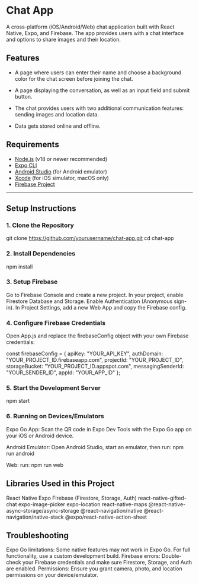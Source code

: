 # Chat App

A cross-platform (iOS/Android/Web) chat application built with React Native, Expo, and Firebase. The app provides users with a chat interface and options to share images and their
location.



## Features

- A page where users can enter their name and choose a background color for the chat screen before joining the chat.

- A page displaying the conversation, as well as an input field and submit button.

- The chat provides users with two additional communication features: sending images and location data.

- Data gets stored online and offline.



## Requirements

- [Node.js](https://nodejs.org/) (v18 or newer recommended)
- [Expo CLI](https://docs.expo.dev/get-started/installation/)
- [Android Studio](https://developer.android.com/studio) (for Android emulator)
- [Xcode](https://developer.apple.com/xcode/) (for iOS simulator, macOS only)
- [Firebase Project](https://firebase.google.com/)

---

## Setup Instructions

### 1. Clone the Repository

git clone https://github.com/yourusername/chat-app.git
cd chat-app

### 2. Install Dependencies

npm install

### 3. Setup Firebase

Go to Firebase Console and create a new project.
In your project, enable Firestore Database and Storage.
Enable Authentication (Anonymous sign-in).
In Project Settings, add a new Web App and copy the Firebase config.

### 4. Configure Firebase Credentials

Open App.js and replace the firebaseConfig object with your own Firebase credentials:

const firebaseConfig = {
  apiKey: "YOUR_API_KEY",
  authDomain: "YOUR_PROJECT_ID.firebaseapp.com",
  projectId: "YOUR_PROJECT_ID",
  storageBucket: "YOUR_PROJECT_ID.appspot.com",
  messagingSenderId: "YOUR_SENDER_ID",
  appId: "YOUR_APP_ID"
};

### 5. Start the Development Server

npm start

### 6. Running on Devices/Emulators

Expo Go App:
Scan the QR code in Expo Dev Tools with the Expo Go app on your iOS or Android device.

Android Emulator:
Open Android Studio, start an emulator, then run: npm run android

Web: 
run: npm run web

## Libraries Used in this Project

React Native
Expo
Firebase (Firestore, Storage, Auth)
react-native-gifted-chat
expo-image-picker
expo-location
react-native-maps
@react-native-async-storage/async-storage
@react-navigation/native
@react-navigation/native-stack
@expo/react-native-action-sheet

## Troubleshooting

Expo Go limitations: Some native features may not work in Expo Go. For full functionality, use a custom development build.
Firebase errors: Double-check your Firebase credentials and make sure Firestore, Storage, and Auth are enabled.
Permissions: Ensure you grant camera, photo, and location permissions on your device/emulator.
